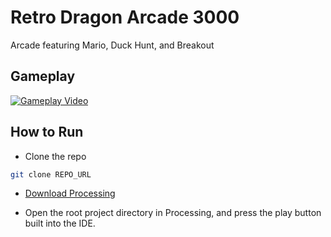 # Retro Dragon Arcade 3000
Arcade featuring Mario, Duck Hunt, and Breakout

## Gameplay

[![Gameplay Video](https://img.youtube.com/vi/hUJp-OIG6o8/0.jpg)](https://www.youtube.com/watch?v=hUJp-OIG6o8)

## How to Run

* Clone the repo

``` sh
git clone REPO_URL
```

* [Download Processing](https://processing.org/download/)

* Open the root project directory in Processing, and press the play button built into the IDE.
